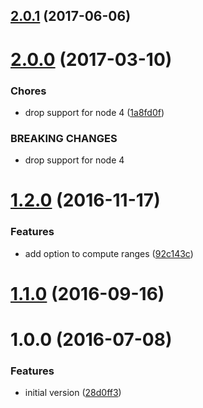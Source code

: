 <a name="2.0.1"></a>
## [2.0.1](https://github.com/cheminfo/nmr-metadata/compare/v2.0.0...v2.0.1) (2017-06-06)



<a name="2.0.0"></a>
# [2.0.0](https://github.com/cheminfo/nmr-metadata/compare/v1.2.0...v2.0.0) (2017-03-10)


### Chores

* drop support for node 4 ([1a8fd0f](https://github.com/cheminfo/nmr-metadata/commit/1a8fd0f))


### BREAKING CHANGES

* drop support for node 4



<a name="1.2.0"></a>
# [1.2.0](https://github.com/cheminfo/nmr-metadata/compare/v1.1.0...v1.2.0) (2016-11-17)


### Features

* add option to compute ranges ([92c143c](https://github.com/cheminfo/nmr-metadata/commit/92c143c))



<a name="1.1.0"></a>
# [1.1.0](https://github.com/cheminfo/nmr-metadata/compare/v1.0.0...v1.1.0) (2016-09-16)



<a name="1.0.0"></a>
# 1.0.0 (2016-07-08)


### Features

* initial version ([28d0ff3](https://github.com/cheminfo/nmr-metadata/commit/28d0ff3))



